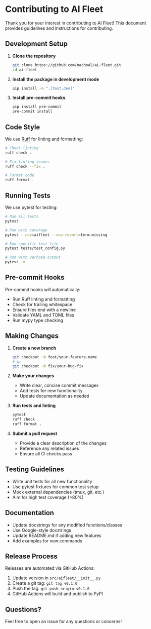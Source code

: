 # Contributing to AI Fleet

Thank you for your interest in contributing to AI Fleet! This document provides guidelines and instructions for contributing.

## Development Setup

1. **Clone the repository**
   ```bash
   git clone https://github.com/nachoal/ai-fleet.git
   cd ai-fleet
   ```

2. **Install the package in development mode**
   ```bash
   pip install -e ".[test,dev]"
   ```

3. **Install pre-commit hooks**
   ```bash
   pip install pre-commit
   pre-commit install
   ```

## Code Style

We use [Ruff](https://github.com/astral-sh/ruff) for linting and formatting:

```bash
# Check linting
ruff check .

# Fix linting issues
ruff check --fix .

# Format code
ruff format .
```

## Running Tests

We use pytest for testing:

```bash
# Run all tests
pytest

# Run with coverage
pytest --cov=aifleet --cov-report=term-missing

# Run specific test file
pytest tests/test_config.py

# Run with verbose output
pytest -v
```

## Pre-commit Hooks

Pre-commit hooks will automatically:
- Run Ruff linting and formatting
- Check for trailing whitespace
- Ensure files end with a newline
- Validate YAML and TOML files
- Run mypy type checking

## Making Changes

1. **Create a new branch**
   ```bash
   git checkout -b feat/your-feature-name
   # or
   git checkout -b fix/your-bug-fix
   ```

2. **Make your changes**
   - Write clear, concise commit messages
   - Add tests for new functionality
   - Update documentation as needed

3. **Run tests and linting**
   ```bash
   pytest
   ruff check .
   ruff format .
   ```

4. **Submit a pull request**
   - Provide a clear description of the changes
   - Reference any related issues
   - Ensure all CI checks pass

## Testing Guidelines

- Write unit tests for all new functionality
- Use pytest fixtures for common test setup
- Mock external dependencies (tmux, git, etc.)
- Aim for high test coverage (>80%)

## Documentation

- Update docstrings for any modified functions/classes
- Use Google-style docstrings
- Update README.md if adding new features
- Add examples for new commands

## Release Process

Releases are automated via GitHub Actions:

1. Update version in `src/aifleet/__init__.py`
2. Create a git tag: `git tag v0.1.0`
3. Push the tag: `git push origin v0.1.0`
4. GitHub Actions will build and publish to PyPI

## Questions?

Feel free to open an issue for any questions or concerns!